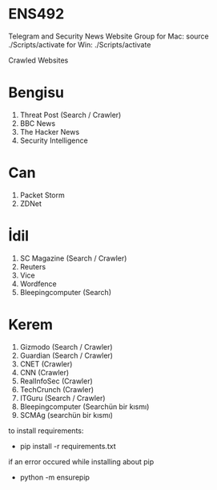 # ENS492

Telegram and Security News Website Group
for Mac: source ./Scripts/activate
for Win: ./Scripts/activate

Crawled Websites

# Bengisu

1. Threat Post (Search / Crawler)
2. BBC News
3. The Hacker News
4. Security Intelligence

# Can

1. Packet Storm
2. ZDNet

# İdil

1. SC Magazine (Search / Crawler)
2. Reuters
3. Vice
4. Wordfence
5. Bleepingcomputer (Search)

# Kerem

1. Gizmodo (Search / Crawler)
2. Guardian (Search / Crawler)
3. CNET (Crawler)
4. CNN (Crawler)
5. RealInfoSec (Crawler)
6. TechCrunch (Crawler)
7. ITGuru (Search / Crawler)
8. Bleepingcomputer (Searchün bir kısmı)
9. SCMAg (searchün bir kısmı)

to install requirements:

- pip install -r requirements.txt

if an error occured while installing about pip

- python -m ensurepip
